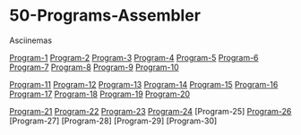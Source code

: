 # 50-Programs-Assembler

Asciinemas

[Program-1](https://asciinema.org/a/xrPUraEziNc5Mg1mLbfM5aTd8)
[Program-2](https://asciinema.org/a/nx7hwRqDkgQLKlYc1lC98Uqvc)
[Program-3](https://asciinema.org/a/keiZGoNshD1mdyBQdw799Yueh)
[Program-4](https://asciinema.org/a/TYHoWIZMSUwHNVl4zjg1pK3LM)
[Program-5](https://asciinema.org/a/gzWLehdGuCvg7REhDDALEa71o)
[Program-6](https://asciinema.org/a/1uT2EOe58lbXIzwCzUepRz2bk)
[Program-7](https://asciinema.org/a/o2F9nHuoBcaYlzm2GGqjju7Ye)
[Program-8](https://asciinema.org/a/DJrqGiPlkk48yaA9Zog80XW9L)
[Program-9](https://asciinema.org/a/i3dew2aMku5EFlE1X5Udt9RtX)
[Program-10](https://asciinema.org/a/NWTIeGQfn83T00GYh0pBjmeyN)



[Program-11](https://asciinema.org/a/xWRBXKJPHXb2Ca03KkrQchAfe)
[Program-12](https://asciinema.org/a/ZhIhPzq7LVVjuVNb3FxliF1mO)
[Program-13](https://asciinema.org/a/SJPoW7rC0i08lUCk8uImf1lXI)
[Program-14](https://asciinema.org/a/IzJDgZaXNDhlOglyal6NF1LGd)
[Program-15](https://asciinema.org/a/UHYiYqDD8weEo2848RroDbI4i)
[Program-16](https://asciinema.org/a/31J2UbGqNIa36fvB4emsWAyV7)
[Program-17](https://asciinema.org/a/C4O4gTls9pqOo0KfiEx4D2wa7)
[Program-18](https://asciinema.org/a/WoBhgDz83sSw7qRB2BPtyPXPJ)
[Program-19](https://asciinema.org/a/x917F0adKOxmItwtZiJyUoVUO)
[Program-20](https://asciinema.org/a/JV3OMa1R91v62cgUMJ4Jr6Ku5)



[Program-21](https://asciinema.org/a/vHcVbmBpL2npAyp8M6hU5rDLN)
[Program-22](https://asciinema.org/a/K3fDxv3mvKi3RRmDyAIozSyDc)
[Program-23](https://asciinema.org/a/5KXYJKEsc0qHcsnmm4ewapr22)
[Program-24](https://asciinema.org/a/saIhan89BugzFZbMlcieAPa1s)
[Program-25]
[Program-26](https://asciinema.org/a/XwCszwtd6W4GCgpWUw4kOkiea)
[Program-27]
[Program-28]
[Program-29]
[Program-30]
